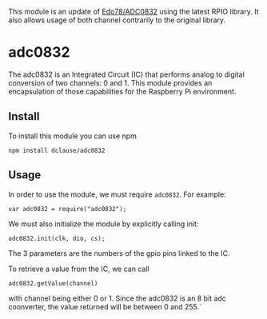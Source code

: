 This module is an update of [Edo78/ADC0832](https://github.com/Edo78/ADC0832) using the latest RPIO library.
It also allows usage of both channel contrarily to the original library.

# adc0832
The adc0832 is an Integrated Circuit (IC) that performs analog to digital conversion of two channels: 0 and 1.  This module
provides an encapsulation of those capabilities for the Raspberry Pi environment.

## Install
To install this module you can use npm
```
npm install dclause/adc0832
```

## Usage
In order to use the module, we must require `adc0832`.  For example:
```
var adc0832 = require("adc0832");
```
We must also initialize the module by explicitly calling init:
```
adc0832.init(clk, dio, cs);
```
The 3 parameters are the numbers of the gpio pins linked to the IC.


To retrieve a value from the IC, we can call
```
adc0832.getValue(channel)
```
with channel being either 0 or 1.
Since the adc0832 is an 8 bit adc coonverter, the value returned will be between 0 and 255.`
